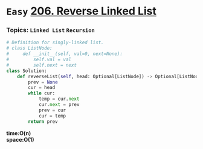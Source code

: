 # `Easy` [206. Reverse Linked List](https://leetcode.com/problems/reverse-linked-list/)
### Topics: `Linked List` `Recursion`
```python
# Definition for singly-linked list.
# class ListNode:
#     def __init__(self, val=0, next=None):
#         self.val = val
#         self.next = next
class Solution:
    def reverseList(self, head: Optional[ListNode]) -> Optional[ListNode]:
        prev = None
        cur = head
        while cur:
            temp = cur.next
            cur.next = prev
            prev = cur
            cur = temp
        return prev
```
**time:O(n)\
space:O(1)**

